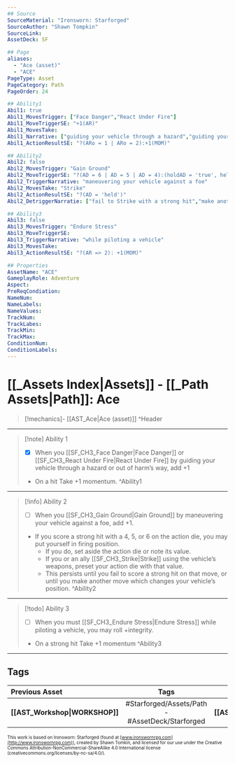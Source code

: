 ```yaml
---
## Source
SourceMaterial: "Ironsworn: Starforged"
SourceAuthor: "Shawn Tompkin"
SourceLink: 
AssetDeck: SF

## Page
aliases:
  - "Ace (asset)"
  - "ACE"
PageType: Asset
PageCategory: Path
PageOrder: 24

## Ability1
Abil1: true
Abil1_MovesTrigger: ["Face Danger","React Under Fire"]
Abil1_MoveTriggerSE: "+1(AR)"
Abil1_MovesTake: 
Abil1_Narrative: ["guiding your vehicle through a hazard","guiding your vehicle out of harm’s way"]
Abil1_ActionResultSE: "?(ARo = 1 | ARo = 2):+1(MOM)"

## Ability2
Abil2: false
Abil2_MovesTrigger: "Gain Ground"
Abil2_MoveTriggerSE: "?(AD = 6 | AD = 5 | AD = 4):(holdAD = 'true', heldAD = AD.value)"
Abil2_TriggerNarrative: "maneuvering your vehicle against a foe"
Abil2_MovesTake: "Strike"
Abil2_ActionResultSE: "?(AD = 'held')"
Abil2_DetriggerNarratie: ["fail to Strike with a strong hit","make another move which changes your vehicle’s position"]

## Ability3
Abil3: false
Abil3_MovesTrigger: "Endure Stress"
Abil3_MoveTriggerSE: 
Abil3_TriggerNarrative: "while piloting a vehicle"
Abil3_MovesTake:
Abil3_ActionResultSE: "?(AR => 2): +1(MOM)"

## Properties
AssetName: "ACE"
GameplayRole: Adventure
Aspect:
PreReqCondiation: 
NameNum:
NameLabels:
NameValues:
TrackNum:
TrackLabes:
TrackMin:
TrackMax:
ConditionNum:
ConditionLabels:
---
```

# [[_Assets Index|Assets]] - [[_Path Assets|Path]]: Ace
> [!mechanics]- [[AST_Ace|Ace (asset)]] ^Header
___
> [!note] Ability 1
> - [x] When you [[SF_CH3_Face Danger|Face Danger]] or [[SF_CH3_React Under Fire|React Under Fire]] by guiding your vehicle through a hazard or out of harm’s way, add +1
> - On a hit Take +1 momentum. ^Ability1
___
> [!info] Ability 2
> - [ ] When you [[SF_CH3_Gain Ground|Gain Ground]] by maneuvering your vehicle against a foe, add +1. 
> - If you score a strong hit with a 4, 5, or 6 on the action die, you may put yourself in firing position.
> 	- If you do, set aside the action die or note its value. 
> 	- If you or an ally [[SF_CH3_Strike|Strike]] using the vehicle’s weapons, preset your action die with that value. 
> 	- This persists until you fail to score a strong hit on that move, or until you make another move which changes your vehicle’s position. ^Ability2
___
> [!todo] Ability 3
> - [ ] When you must [[SF_CH3_Endure Stress|Endure Stress]] while piloting a vehicle, you may roll +integrity. 
> - On a strong hit Take +1 momentum ^Ability3
___

## Tags
| Previous Asset | Tags | Next Asset |
| :--- | :---: | ---: |
| **[[AST_Workshop\|WORKSHOP]]** | #Starforged/Assets/Path - #AssetDeck/Starforged | **[[AST_Archer\|ARCHER]]** |

<font size=-2>This work is based on Ironsworn: Starforged (found at [www.ironswornrpg.com](http://www.ironswornrpg.com)), created by Shawn Tomkin, and licensed for our use under the Creative Commons Attribution-NonCommercial-ShareAlike 4.0 International license  (creativecommons.org/licenses/by-nc-sa/4.0/).</font>